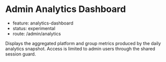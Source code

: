 # Admin Analytics Dashboard

- feature: analytics-dashboard
- status: experimental
- route: /admin/analytics

Displays the aggregated platform and group metrics produced by the daily analytics snapshot. Access
is limited to admin users through the shared session guard.
